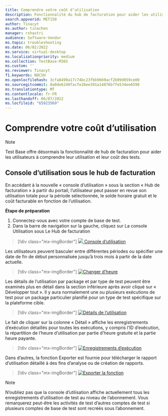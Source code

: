 ```yaml
---
title: Comprendre votre coût d’utilisation
description: Fonctionnalité du hub de facturation pour aider les utilisateurs à comprendre leur utilisation et leur coût des tests
search.appverid: MET150
author: Tinacyt
ms.author: tinachen
manager: rshastri
audience: Software-Vendor
ms.topic: troubleshooting
ms.date: 06/02/2022
ms.service: virtual-desktop
ms.localizationpriority: medium
ms.collection: TestBase-M365
ms.custom: ''
ms.reviewer: Tinacyt
f1.keywords: NOCSH
ms.openlocfilehash: 3cfa8499a17c74bc23fbb9669acf2b09d059ce00
ms.sourcegitcommit: 8a0de6240facfe26ee391a14076b7fe534ee6598
ms.translationtype: MT
ms.contentlocale: fr-FR
ms.lasthandoff: 06/07/2022
ms.locfileid: "65923569"
---
```

# <a name="understand-your-usage-cost"></a>Comprendre votre coût d’utilisation

> [!NOTE]
> Test Base offre désormais la fonctionnalité de hub de facturation pour aider les utilisateurs à comprendre leur utilisation et leur coût des tests.

## <a name="usage-console-under-billing-hub"></a>Console d’utilisation sous le hub de facturation

En accédant à la nouvelle « console d’utilisation » sous la section « Hub de facturation » à partir du portail, l’utilisateur peut passer en revue son utilisation totale pour la période sélectionnée, le solde horaire gratuit et le coût facturable en fonction de l’utilisation.

**Étape de préparation**

1. Connectez-vous avec votre compte de base de test.
2. Dans la barre de navigation sur la gauche, cliquez sur La console Utilisation sous Le Hub de facturation

> [!div class="mx-imgBorder"]
> [![](Media/usagecost01-usage-console.png) Console d’utilisation ](Media/usagecost01-usage-console.png#lightbox)

Les utilisateurs peuvent basculer entre différentes périodes ou spécifier une date de fin de début personnalisée jusqu’à trois mois à partir de la date actuelle.

> [!div class="mx-imgBorder"]
> [![Changer d’heure](Media/usagecost02-switch-time.png) ](Media/usagecost02-switch-time.png#lightbox)

Les détails de l’utilisation par package et par type de test peuvent être examinés plus en détail dans la section inférieure après avoir cliqué sur « Développer tout ». Il y aura normalement une ou plusieurs exécutions de test pour un package particulier planifié pour un type de test spécifique sur la plateforme cible.

> [!div class="mx-imgBorder"]
> [![Détails](Media/usagecost03-usage-details.png) de l’utilisation ](Media/usagecost03-usage-details.png#lightbox)

Le fait de cliquer sur la colonne « Détail » affiche les enregistrements d’exécution détaillés pour toutes les exécutions, y compris l’ID d’exécution, la répartition de l’heure d’utilisation par partie d’heure gratuite et la partie heure payante.

> [!div class="mx-imgBorder"]
> [![Enregistrements](Media/usagecost04-execution-records.png) d’exécution ](Media/usagecost04-execution-records.png#lightbox)

Dans d’autres, la fonction Exporter est fournie pour télécharger le rapport d’utilisation détaillé à des fins d’analyse ou de création de rapports.

> [!div class="mx-imgBorder"]
> [![Exporter la fonction](Media/usagecost05-export-function.png) ](Media/usagecost05-export-function.png#lightbox)

> [!NOTE]
> N’oubliez pas que la console d’utilisation affiche actuellement tous les enregistrements d’utilisation de test au niveau de l’abonnement. Vous remarquerez peut-être les activités de test d’autres comptes de test si plusieurs comptes de base de test sont recréés sous l’abonnement.
